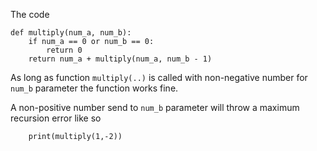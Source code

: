 The code
```
def multiply(num_a, num_b):
    if num_a == 0 or num_b == 0:
        return 0
    return num_a + multiply(num_a, num_b - 1)
```

As long as function `multiply(..)` is called with non-negative number for `num_b` parameter the function works fine.

A non-positive number send to `num_b` parameter will throw a maximum recursion error like so

```
    print(multiply(1,-2))
```


